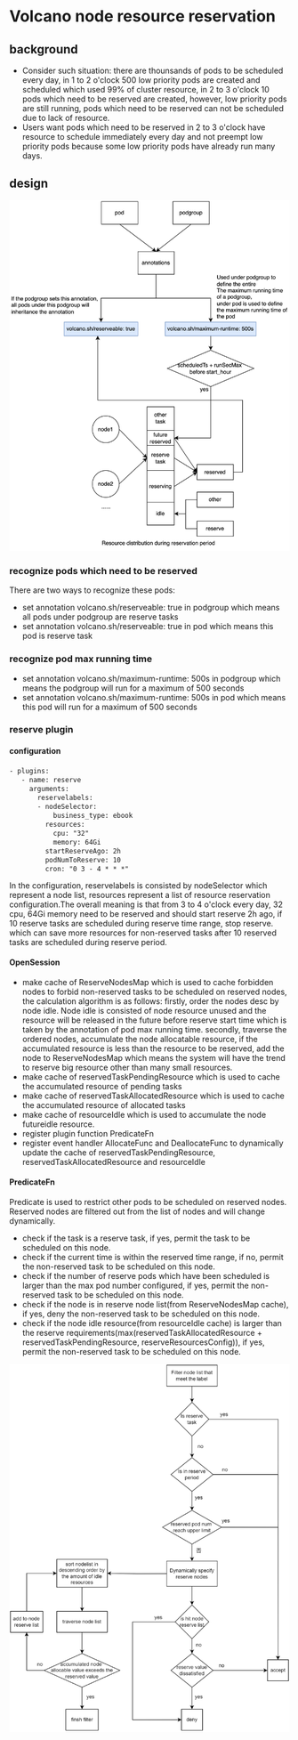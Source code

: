 # Volcano node resource reservation
## background
* Consider such situation: there are thounsands of pods to be scheduled every day, in 1 to 2 o'clock 500 low priority pods are created and scheduled which used 99% of cluster resource, in 2 to 3 o'clock 10 pods which need to be reserved are created, however, low priority pods are still running, pods which need to be reserved can not be scheduled due to lack of resource.
* Users want pods which need to be reserved in 2 to 3 o'clock have resource to schedule immediately every day and not preempt low priority pods because some low priority pods have already run many days.
## design
![annotation](images/node-resource-reservation-annotation.png) 
### recognize pods which need to be reserved
There are two ways to recognize these pods:
* set annotation volcano.sh/reserveable: true in podgroup 
which means all pods under podgroup are reserve tasks
* set annotation volcano.sh/reserveable: true in pod
which means this pod is reserve task
### recognize pod max running time
* set annotation volcano.sh/maximum-runtime: 500s in podgroup
which means the podgroup will run for a maximum of 500 seconds
* set annotation volcano.sh/maximum-runtime: 500s in pod
which means this pod will run for a maximum of 500 seconds
### reserve plugin
#### configuration
```
- plugins:
   - name: reserve
     arguments:
       reservelabels:
       - nodeSelector:
           business_type: ebook
         resources:
           cpu: "32"
           memory: 64Gi
         startReserveAgo: 2h
         podNumToReserve: 10
         cron: "0 3 - 4 * * *"
```
In the configuration, reservelabels is consisted by nodeSelector which represent a node list, resources represent a list of resource reservation configuration.The overall meaning is that from 3 to 4 o'clock every day, 32 cpu, 64Gi memory need to be reserved and should start reserve 2h ago, if 10 reserve tasks are scheduled during reserve time range, stop reserve. which can save more resources for non-reserved tasks after 10 reserved tasks are scheduled during reserve period.
#### OpenSession
* make cache of ReserveNodesMap which is used to cache forbidden nodes to forbid non-reserved tasks to be scheduled on reserved nodes, the calculation algorithm is as follows: firstly, order the nodes desc by node idle. Node idle is consisted of node resource unused and the resource will be released in the future before reserve start time which is taken by the annotation of pod max running time. secondly, traverse the ordered nodes, accumulate the node allocatable resource, if the accumulated resource is less than the resource to be reserved, add the node to ReserveNodesMap which means the system will have the trend to reserve big resource other than many small resources.
* make cache of reservedTaskPendingResource which is used to cache the accumulated resource of pending tasks
* make cache of reservedTaskAllocatedResource which is used to cache the accumulated resource of allocated tasks
* make cache of resourceIdle which is used to accumulate the node futureidle resource.
* register plugin function PredicateFn
* register event handler AllocateFunc and DeallocateFunc to dynamically update the cache of reservedTaskPendingResource, reservedTaskAllocatedResource and resourceIdle
#### PredicateFn
Predicate is used to restrict other pods to be scheduled on reserved nodes. Reserved nodes are filtered out from the list of nodes and will change dynamically. 
* check if the task is a reserve task, if yes, permit the task to be scheduled on this node.
* check if the current time is within the reserved time range, if no, permit the non-reserved task to be scheduled on this node.
* check if the number of reserve pods which have been scheduled is larger than the max pod number configured, if yes, permit the non-reserved task to be scheduled on this node.
* check if the node is in reserve node list(from ReserveNodesMap cache), if yes, deny the non-reserved task to be scheduled on this node.
* check if the node idle resource(from resourceIdle cache) is larger than the reserve requirements(max(reservedTaskAllocatedResource + reservedTaskPendingResource, reserveResourcesConfig)), if yes, permit the non-reserved task to be scheduled on this node.

![predicate](images/node-resource-reservation-predicate.png)